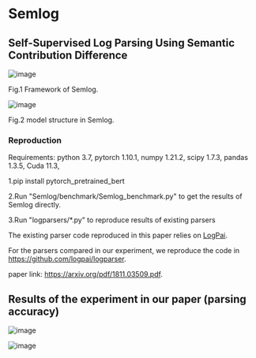 # Semlog
## Self-Supervised Log Parsing Using Semantic Contribution Difference



![image](https://user-images.githubusercontent.com/84389256/171174096-9937a1f6-e41d-4e84-af17-989db07c9399.png)

Fig.1 Framework of Semlog.

![image](https://user-images.githubusercontent.com/84389256/171174308-c95e6d64-1a3f-42ed-a4a4-e3ad47076311.png)

Fig.2 model structure in Semlog.

### Reproduction
Requirements: python 3.7, pytorch 1.10.1, numpy 1.21.2, scipy 1.7.3, pandas 1.3.5, Cuda 11.3,

1.pip install pytorch_pretrained_bert

2.Run "Semlog/benchmark/Semlog_benchmark.py" to get the results of Semlog directly.

3.Run "logparsers/*.py" to reproduce results of existing parsers

The existing parser code reproduced in this paper relies on [LogPai](https://github.com/logpai).

For the parsers compared in our experiment, we reproduce the code in https://github.com/logpai/logparser.

paper link: https://arxiv.org/pdf/1811.03509.pdf.

## Results of the experiment in our paper (parsing accuracy)

![image](https://user-images.githubusercontent.com/84389256/171177568-d01f11cc-9c71-462b-a798-d5ad42dd0039.png)

![image](https://user-images.githubusercontent.com/84389256/171178704-0246cacf-de8e-4d11-8b49-a9759f005ed3.png)

